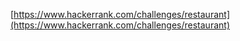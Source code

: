 [https://www.hackerrank.com/challenges/restaurant](https://www.hackerrank.com/challenges/restaurant)

